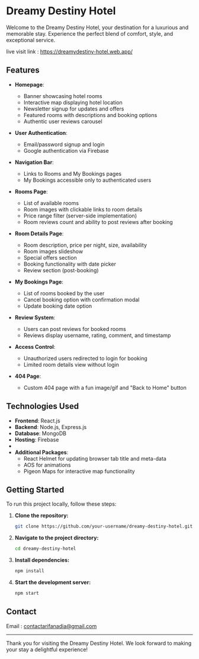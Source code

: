 # Dreamy Destiny Hotel

Welcome to the Dreamy Destiny Hotel, your destination for a luxurious and memorable stay. Experience the perfect blend of comfort, style, and exceptional service.

live visit link :  https://dreamydestiny-hotel.web.app/

## Features
- **Homepage**:
  - Banner showcasing hotel rooms
  - Interactive map displaying hotel location
  - Newsletter signup for updates and offers
  - Featured rooms with descriptions and booking options
  - Authentic user reviews carousel

- **User Authentication**:
  - Email/password signup and login
  - Google authentication via Firebase

- **Navigation Bar**:
  - Links to Rooms and My Bookings pages
  - My Bookings accessible only to authenticated users

- **Rooms Page**:
  - List of available rooms
  - Room images with clickable links to room details
  - Price range filter (server-side implementation)
  - Room reviews count and ability to post reviews after booking

- **Room Details Page**:
  - Room description, price per night, size, availability
  - Room images slideshow
  - Special offers section
  - Booking functionality with date picker
  - Review section (post-booking)

- **My Bookings Page**:
  - List of rooms booked by the user
  - Cancel booking option with confirmation modal
  - Update booking date option

- **Review System**:
  - Users can post reviews for booked rooms
  - Reviews display username, rating, comment, and timestamp

- **Access Control**:
  - Unauthorized users redirected to login for booking
  - Limited room details view without login

- **404 Page**:
  - Custom 404 page with a fun image/gif and "Back to Home" button

## Technologies Used

- **Frontend**: React.js
- **Backend**: Node.js, Express.js
- **Database**: MongoDB
- **Hosting**: Firebase
- 
- **Additional Packages**:
  - React Helmet for updating browser tab title and meta-data
  - AOS for animations
  - Pigeon Maps for interactive map functionality

## Getting Started

To run this project locally, follow these steps:

1. **Clone the repository:**
    ```bash
    git clone https://github.com/your-username/dreamy-destiny-hotel.git
    ```
2. **Navigate to the project directory:**
    ```bash
    cd dreamy-destiny-hotel
    ```
3. **Install dependencies:**
    ```bash
    npm install
    ```
4. **Start the development server:**
    ```bash
    npm start
    ```

## Contact

Email : contactarifanadia@gmail.com

---

Thank you for visiting the Dreamy Destiny Hotel. We look forward to making your stay a delightful experience!

